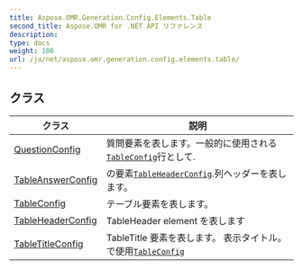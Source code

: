 ```yaml
---
title: Aspose.OMR.Generation.Config.Elements.Table
second_title: Aspose.OMR for .NET API リファレンス
description: 
type: docs
weight: 100
url: /ja/net/aspose.omr.generation.config.elements.table/
---
```



## クラス

| クラス | 説明 |
| --- | --- |
| [QuestionConfig](./questionconfig/) | 質問要素を表します。一般的に使用される[`TableConfig`](../aspose.omr.generation.config.elements.table/tableconfig/)行として. |
| [TableAnswerConfig](./tableanswerconfig/) | の要素[`TableHeaderConfig`](../aspose.omr.generation.config.elements.table/tableheaderconfig/).列ヘッダーを表します。 |
| [TableConfig](./tableconfig/) | テーブル要素を表します。 |
| [TableHeaderConfig](./tableheaderconfig/) | TableHeader element を表します |
| [TableTitleConfig](./tabletitleconfig/) | TableTitle 要素を表します。 表示タイトル。で使用[`TableConfig`](../aspose.omr.generation.config.elements.table/tableconfig/) |


